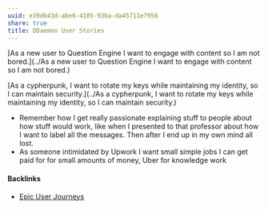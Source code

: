 ```yaml
---
uuid: e39d643d-abe6-4105-93ba-da45711e7956
share: true
title: DDaemon User Stories
---
```

[As a new user to Question Engine I want to engage with content so I am not bored.](../As a new user to Question Engine I want to engage with content so I am not bored.)

[As a cypherpunk, I want to rotate my keys while maintaining my identity, so I can maintain security.](../As a cypherpunk, I want to rotate my keys while maintaining my identity, so I can maintain security.)

* Remember how I get really passionate explaining stuff to people about how stuff would work, like when I presented to that professor about how I want to label all the messages. Then after I end up in my own mind all lost.
* As someone intimidated by Upwork I want small simple jobs I can get paid for for small amounts of money, Uber for knowledge work

#### Backlinks

* [Epic User Journeys](/c81f0da9-8d82-4176-8458-cfb3d06924c4)